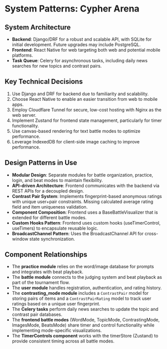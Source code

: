 # System Patterns: Cypher Arena

## System Architecture
- **Backend**: Django/DRF for a robust and scalable API, with SQLite for initial development. Future upgrades may include PostgreSQL.
- **Frontend**: React Native for web targeting both web and potential mobile platforms.
- **Task Queue**: Celery for asynchronous tasks, including daily news searches for new topics and contrast pairs.

## Key Technical Decisions
1. Use Django and DRF for backend due to familiarity and scalability.
2. Choose React Native to enable an easier transition from web to mobile apps.
3. Employ Cloudflare Tunnel for secure, low-cost hosting with Nginx as the web server.
4. Implement Zustand for frontend state management, particularly for timer functionality.
5. Use canvas-based rendering for text battle modes to optimize performance.
6. Leverage IndexedDB for client-side image caching to improve performance.

## Design Patterns in Use
- **Modular Design**: Separate modules for battle organization, practice, login, and beat modes to maintain flexibility.
- **API-driven Architecture**: Frontend communicates with the backend via REST APIs for a decoupled design.
- **Contrast Pair System**: Implements fingerprint-based anonymous ratings with unique user+pair constraints. Missing calculated average rating field and item uniqueness validation.
- **Component Composition**: Frontend uses a BaseBattleVisualizer that is extended for different battle modes.
- **Custom Hooks Pattern**: Frontend uses custom hooks (useTimerControl, useTimers) to encapsulate reusable logic.
- **BroadcastChannel Pattern**: Uses the BroadcastChannel API for cross-window state synchronization.

## Component Relationships
- The **practice module** relies on the word/image database for prompts and integrates with beat playback.
- The **battle module** connects to the judging system and beat playback as part of the tournament flow.
- The **user module** handles registration, authentication, and rating history.
- The **contrasting_mode module** includes a `ContrastPair` model for storing pairs of items and a `ContrastPairRating` model to track user ratings based on a unique user fingerprint.
- The **Celery tasks** perform daily news searches to update the topic and contrast pair databases.
- The **frontend battle modes** (WordMode, TopicMode, ContrastingMode, ImagesMode, BeatsMode) share timer and control functionality while implementing mode-specific visualizations.
- The **TimerControls component** works with the timerStore (Zustand) to provide consistent timing across all battle modes.